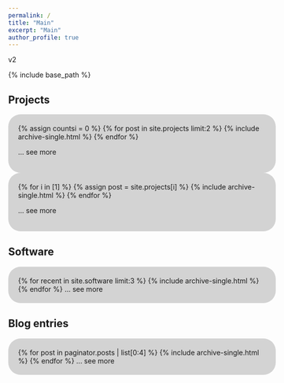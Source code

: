 ```yaml
---
permalink: /
title: "Main"
excerpt: "Main"
author_profile: true
---
```


<style>
#roundedbox {
  border-radius: 25px;
  background: LightGray;
  padding: 20px;
  width: 100%;
}
</style>

v2

{% include base_path %}

## Projects
<div id="roundedbox">
{% assign countsi = 0 %}
{% for post in site.projects limit:2 %}
  {% include archive-single.html %}
{% endfor %}

... see more
</div>


<div id="roundedbox">
{% for i in [1] %}
  {% assign post = site.projects[i] %}
  {% include archive-single.html %}
{% endfor %}

... see more
</div>

## Software
<div id="roundedbox">
{% for recent in site.software limit:3 %}
  {% include archive-single.html %}
{% endfor %}
... see more
</div>


## Blog entries
<div id="roundedbox">
{% for post in paginator.posts | list[0:4] %}
  {% include archive-single.html %}
{% endfor %}
... see more
</div>

